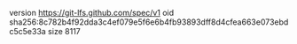 version https://git-lfs.github.com/spec/v1
oid sha256:8c782b4f92dda3c4ef079e5f6e6b4fb93893dff8d4cfea663e073ebdc5c5e33a
size 8117

